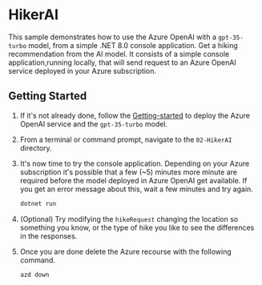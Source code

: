 # HikerAI

This sample demonstrates how to use the Azure OpenAI with a `gpt-35-turbo` model, from a simple .NET 8.0 console application. Get a hiking recommendation from the AI model. It consists of a simple console application,running locally, that will send request to an Azure OpenAI service deployed in your Azure subscription. 

## Getting Started

1. If it's not already done, follow the [Getting-started](../README.md#getting-started-1) to deploy the Azure OpenAI service and the `gpt-35-turbo` model.

2. From a terminal or command prompt, navigate to the `02-HikerAI` directory.
   
3. It's now time to try the console application. Depending on your Azure subscription it's possible that a few (~5) minutes more minute are required before the model deployed in Azure OpenAI get available. If you get an error message about this, wait a few minutes and try again.
	```bash
	dotnet run
	```

4. (Optional) Try modifying the `hikeRequest` changing the location so something you know, or the type of hike you like  to see the differences in the responses.

5. Once you are done delete the Azure recourse with the following command.
	```bash
	azd down
	```
